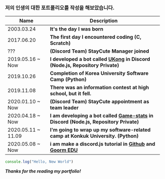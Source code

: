### 저의 인생의 대한 포트폴리오를 작성을 해보았습니다.

Name | Description
------------ | -------------
2003.03.24 | **It's the day I was born**
2017.06.20 | **The first day I encountered coding (C, Scratch)**
??? | **(Discord Team) StayCute Manager joined**
2019.05.16 ~ Now | **I developed a bot called [UKong](https://github.com/Ukong0324/UKong-Jasper) in Discord (Node.js, Repository Private)**
2019.10.26 | **Completion of Korea University Software Camp (Python)**
2019.11.08 | **There was an information contest at high school, but it fell.**
2020.01.10 ~ Now | **(Discord Team) StayCute appointment as team leader**
2020.04.18 ~ Now | **I am developing a bot called [Game-stats](https://github.com/Ukong0324/Game-Stats) in Discord (Node.js, Repository Private)**
2020.05.11 ~ 11.09 | **I'm going to wrap up my software-related camp at Konkuk University. (Python)**
2020.05.08 ~ Now | **i am make a discord.js tutorial in [Github](https://github.com/Ukong0324/Discord-JS-Tutorial) and [Goorm EDU](https://edu.goorm.io/learn/lecture/20853/%EB%94%94%EC%8A%A4%EC%BD%94%EB%93%9C-%EC%9E%90%EB%B0%94%EC%8A%A4%ED%81%AC%EB%A6%BD%ED%8A%B8-%ED%8A%9C%ED%86%A0%EB%A6%AC%EC%96%BC)**

```js
console.log("Hello, New World")
```

***Thanks for the reading my portfolio!***
